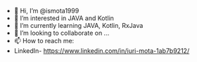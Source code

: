 - 👋 Hi, I’m @ismota1999
- 👀 I’m interested in JAVA and Kotlin
- 🌱 I’m currently learning JAVA, Kotlin, RxJava
- 💞️ I’m looking to collaborate on ...
- 📫 How to reach me:
- LinkedIn- https://www.linkedin.com/in/iuri-mota-1ab7b9212/

<!---
ismota1999/ismota1999 is a ✨ special ✨ repository because its `README.md` (this file) appears on your GitHub profile.
You can click the Preview link to take a look at your changes.
--->
